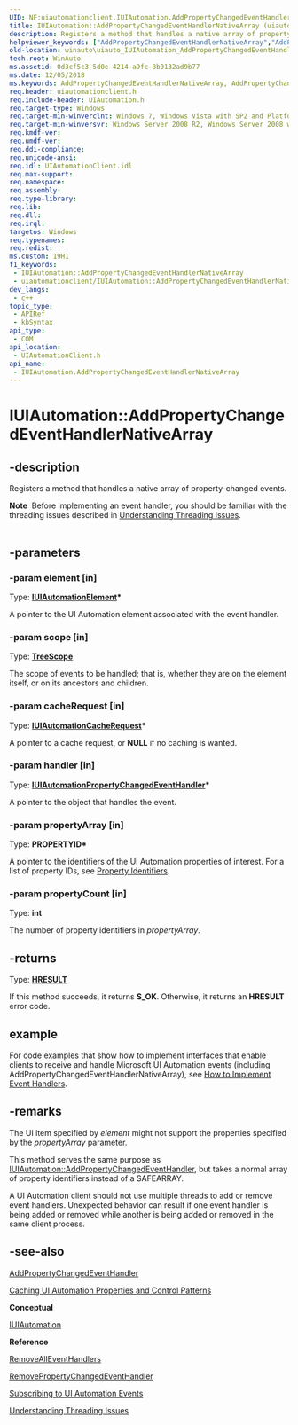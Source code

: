 ```yaml
---
UID: NF:uiautomationclient.IUIAutomation.AddPropertyChangedEventHandlerNativeArray
title: IUIAutomation::AddPropertyChangedEventHandlerNativeArray (uiautomationclient.h)
description: Registers a method that handles a native array of property-changed events.
helpviewer_keywords: ["AddPropertyChangedEventHandlerNativeArray","AddPropertyChangedEventHandlerNativeArray method [Windows Accessibility]","AddPropertyChangedEventHandlerNativeArray method [Windows Accessibility]","IUIAutomation interface","IUIAutomation interface [Windows Accessibility]","AddPropertyChangedEventHandlerNativeArray method","IUIAutomation.AddPropertyChangedEventHandlerNativeArray","IUIAutomation::AddPropertyChangedEventHandlerNativeArray","uiauto.uiauto_IUIAutomation_AddPropertyChangedEventHandlerNativeArray","uiauto_IUIAutomation_AddPropertyChangedEventHandlerNativeArray","uiautomationclient/IUIAutomation::AddPropertyChangedEventHandlerNativeArray","winauto.uiauto_IUIAutomation_AddPropertyChangedEventHandlerNativeArray"]
old-location: winauto\uiauto_IUIAutomation_AddPropertyChangedEventHandlerNativeArray.htm
tech.root: WinAuto
ms.assetid: 0d3cf5c3-5d0e-4214-a9fc-8b0132ad9b77
ms.date: 12/05/2018
ms.keywords: AddPropertyChangedEventHandlerNativeArray, AddPropertyChangedEventHandlerNativeArray method [Windows Accessibility], AddPropertyChangedEventHandlerNativeArray method [Windows Accessibility],IUIAutomation interface, IUIAutomation interface [Windows Accessibility],AddPropertyChangedEventHandlerNativeArray method, IUIAutomation.AddPropertyChangedEventHandlerNativeArray, IUIAutomation::AddPropertyChangedEventHandlerNativeArray, uiauto.uiauto_IUIAutomation_AddPropertyChangedEventHandlerNativeArray, uiauto_IUIAutomation_AddPropertyChangedEventHandlerNativeArray, uiautomationclient/IUIAutomation::AddPropertyChangedEventHandlerNativeArray, winauto.uiauto_IUIAutomation_AddPropertyChangedEventHandlerNativeArray
req.header: uiautomationclient.h
req.include-header: UIAutomation.h
req.target-type: Windows
req.target-min-winverclnt: Windows 7, Windows Vista with SP2 and Platform Update for Windows Vista, Windows XP with SP3 and Platform Update for Windows Vista [desktop apps only]
req.target-min-winversvr: Windows Server 2008 R2, Windows Server 2008 with SP2 and Platform Update for Windows Server 2008, Windows Server 2003 with SP2 and Platform Update for Windows Server 2008 [desktop apps only]
req.kmdf-ver: 
req.umdf-ver: 
req.ddi-compliance: 
req.unicode-ansi: 
req.idl: UIAutomationClient.idl
req.max-support: 
req.namespace: 
req.assembly: 
req.type-library: 
req.lib: 
req.dll: 
req.irql: 
targetos: Windows
req.typenames: 
req.redist: 
ms.custom: 19H1
f1_keywords:
 - IUIAutomation::AddPropertyChangedEventHandlerNativeArray
 - uiautomationclient/IUIAutomation::AddPropertyChangedEventHandlerNativeArray
dev_langs:
 - c++
topic_type:
 - APIRef
 - kbSyntax
api_type:
 - COM
api_location:
 - UIAutomationClient.h
api_name:
 - IUIAutomation.AddPropertyChangedEventHandlerNativeArray
---
```


# IUIAutomation::AddPropertyChangedEventHandlerNativeArray


## -description

Registers a method that handles a native array of property-changed events. 
<div class="alert"><b>Note</b>  Before implementing an event handler, you should be familiar with the threading issues described in <a href="/windows/desktop/WinAuto/uiauto-threading">Understanding Threading Issues</a>.</div><div> </div>

## -parameters

### -param element [in]

Type: <b><a href="/windows/desktop/api/uiautomationclient/nn-uiautomationclient-iuiautomationelement">IUIAutomationElement</a>*</b>

A pointer to the UI Automation element associated with the event handler.

### -param scope [in]

Type: <b><a href="/windows/desktop/api/uiautomationclient/ne-uiautomationclient-treescope">TreeScope</a></b>

The scope of events to be handled; that is, whether they are on the element itself, or on its ancestors and children.

### -param cacheRequest [in]

Type: <b><a href="/windows/desktop/api/uiautomationclient/nn-uiautomationclient-iuiautomationcacherequest">IUIAutomationCacheRequest</a>*</b>

A pointer to a cache request, or <b>NULL</b> if no caching is wanted.

### -param handler [in]

Type: <b><a href="/windows/desktop/api/uiautomationclient/nn-uiautomationclient-iuiautomationpropertychangedeventhandler">IUIAutomationPropertyChangedEventHandler</a>*</b>

A pointer to the object that handles the event.

### -param propertyArray [in]

Type: <b>PROPERTYID*</b>

A pointer to the identifiers of the UI Automation properties of interest.  For a list of property IDs, see <a href="/windows/desktop/WinAuto/uiauto-entry-propids">Property Identifiers</a>.

### -param propertyCount [in]

Type: <b>int</b>

The number of property identifiers in <i>propertyArray</i>.

## -returns

Type: <b><a href="/windows/desktop/WinProg/windows-data-types">HRESULT</a></b>

If this method succeeds, it returns <b>S_OK</b>. Otherwise, it returns an <b>HRESULT</b> error code.

## example

For code examples that show how to implement interfaces that enable clients to receive and handle Microsoft UI Automation events (including AddPropertyChangedEventHandlerNativeArray), see [How to Implement Event Handlers](/windows/win32/winauto/uiauto-howto-implement-event-handlers).

## -remarks

The UI item specified by <i>element</i> might not support the properties specified by the <i>propertyArray</i> parameter. 

This method serves the same purpose as <a href="/windows/desktop/api/uiautomationclient/nf-uiautomationclient-iuiautomation-addpropertychangedeventhandler">IUIAutomation::AddPropertyChangedEventHandler</a>, but takes a normal array of property identifiers instead of a SAFEARRAY. 
			

A UI Automation client should not use multiple threads to add or remove event handlers. Unexpected behavior can result if one event handler is being added or removed while another is being added or removed in the same client process.

## -see-also

<a href="/windows/desktop/api/uiautomationclient/nf-uiautomationclient-iuiautomation-addpropertychangedeventhandler">AddPropertyChangedEventHandler</a>



<a href="/windows/desktop/WinAuto/uiauto-cachingforclients">Caching UI Automation Properties and Control Patterns</a>



<b>Conceptual</b>



<a href="/windows/desktop/api/uiautomationclient/nn-uiautomationclient-iuiautomation">IUIAutomation</a>



<b>Reference</b>



<a href="/windows/desktop/api/uiautomationclient/nf-uiautomationclient-iuiautomation-removealleventhandlers">RemoveAllEventHandlers</a>



<a href="/windows/desktop/api/uiautomationclient/nf-uiautomationclient-iuiautomation-removepropertychangedeventhandler">RemovePropertyChangedEventHandler</a>



<a href="/windows/desktop/WinAuto/uiauto-eventsforclients">Subscribing to UI Automation Events</a>



<a href="/windows/desktop/WinAuto/uiauto-threading">Understanding Threading Issues</a>
